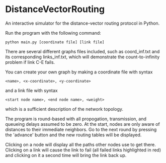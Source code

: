 # DistanceVectorRouting
An interactive simulator for the distance-vector routing protocol in Python.

Run the program with the following command:
```
python main.py [coordinate file] [link file]
```

There are several different graphs files included, such as coord_inf.txt and 
its corresponding links_inf.txt, which will demonstrate the count-to-infinity
problem if link C-E fails.

You can create your own graph by making a coordinate file with syntax 
```
<name>, <x-coordinate>, <y-coordinate>
```
and a link file with syntax
```
<start node name>, <end node name>, <weight>
```
which is a sufficient description of the network topology.

The program is round-based with all propogation, transmission, and queueing 
delays assumed to be zero. At the start, nodes are only aware of distances to 
their immediate neighbors. Go to the next round by pressing the 'advance' button 
and the new routing tables will be displayed. 

Clicking on a node will display all the paths other nodes use to get there.
Clicking on a link will cause the link to fail (all failed links highlighted in
red) and clicking on it a second time will bring the link back up.

